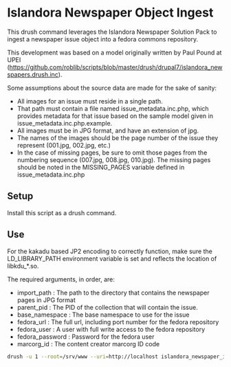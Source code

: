 # Islandora Newspaper Object Ingest
This drush command leverages the Islandora Newspaper Solution Pack to ingest a newspaper issue object into a fedora commons repository.

This development was based on a model originally written by Paul Pound at UPEI (https://github.com/roblib/scripts/blob/master/drush/drupal7/islandora_newspapers.drush.inc).

Some assumptions about the source data are made for the sake of sanity:
+   All images for an issue must reside in a single path.
+   That path must contain a file named issue_metadata.inc.php, which provides metadata for that issue based on the sample model given in issue_metadata.inc.php.example.
+   All images must be in JPG format, and have an extension of jpg.
+   The names of the images should be the page number of the issue they represent (001.jpg, 002.jpg, etc.)
+   In the case of missing pages, be sure to omit those pages from the numbering sequence (007.jpg, 008.jpg, 010.jpg). The missing pages should be noted in the MISSING_PAGES variable defined in issue_metadata.inc.php

## Setup
Install this script as a drush command.

## Use
For the kakadu based JP2 encoding to correctly function, make sure the LD_LIBRARY_PATH environment variable is set and reflects the location of libkdu_*.so.

The required arguments, in order, are:
+   import_path : The path to the directory that contains the newspaper pages in JPG format
+   parent_pid : The PID of the collection that will contain the issue.
+   base_namespace : The base namespace to use for the issue
+   fedora_url : The full url, including port number for the fedora repository
+   fedora_user : A user with full write access to the fedora repository
+   fedora_password : Password for the fedora user
+   marcorg_id : The content creator marcorg ID code

```bash
drush -u 1 --root=/srv/www --uri=http://localhost islandora_newspaper_ingest http://fedora.lib.unb.ca:8080/fedora fedoraAdmin password /mnt/images/TJ/1974/01/01 newspapers:telegraph telegraph NBFU
```
